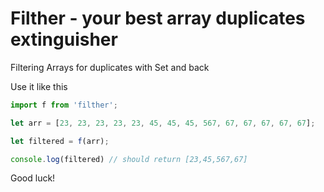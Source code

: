 # Filther - your best array duplicates extinguisher

Filtering Arrays for duplicates with Set and back

Use it like this

```js 
import f from 'filther';

let arr = [23, 23, 23, 23, 23, 45, 45, 45, 567, 67, 67, 67, 67, 67];

let filtered = f(arr);

console.log(filtered) // should return [23,45,567,67] 
```

Good luck!

